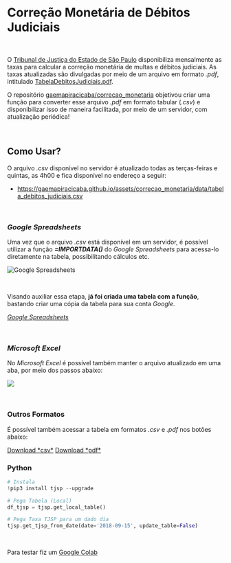 # Correção Monetária de Débitos Judiciais

<br>

O [Tribunal de Justiça do Estado de São Paulo](https://www.tjsp.jus.br/) disponibiliza mensalmente as taxas para
calcular a correção monetária de multas e débitos judiciais. As taxas atualizadas são divulgadas por meio de um arquivo
em formato _.pdf_,
intitulado [TabelaDebitosJudiciais.pdf](https://www.tjsp.jus.br/Download/Tabelas/TabelaDebitosJudiciais.pdf).

O repositório [gaemapiracicaba/correcao_monetaria](https://github.com/gaemapiracicaba/sp_tjsp_correcao_monetaria)
objetivou criar uma função para converter esse arquivo _.pdf_ em formato tabular (_.csv_) e disponibilizar isso de
maneira facilitada, por meio de um servidor, com atualização periódica!

<br>

## Como Usar?

O arquivo _.csv_ disponível no servidor é atualizado todas as terças-feiras e quintas, as 4h00 e fica disponível no
endereço a seguir:

- <a href="https://gaemapiracicaba.github.io/assets/correcao_monetaria/data/tabela_debitos_judiciais.csv" target="_blank">https://gaemapiracicaba.github.io/assets/correcao_monetaria/data/tabela_debitos_judiciais.csv</a>

<br>

### _Google Spreadsheets_

Uma vez que o arquivo _.csv_ está disponível em um servidor, é possível utilizar a função **_=IMPORTDATA()_** do _Google
Spreadsheets_ para acessa-lo diretamente na tabela, possibilitando cálculos etc.

![Google Spreadsheets](https://i.imgur.com/oFdGGbA.png)

<br>

Visando auxiliar essa etapa, **já foi criada uma tabela com a função**, bastando criar uma cópia da tabela para sua
conta _Google_.

<a href="https://docs.google.com/spreadsheets/d/1xOH1QN8qsZ3-_u6p1dbhIZ2N4IvSBbMJucM1BhXf8Sw/edit?usp=sharing" class="btn btn--primary">_Google Spreadsheets_</a>

<br>

### _Microsoft Excel_

No _Microsoft Excel_ é possível também manter o arquivo atualizado em uma aba, por meio dos passos abaixo:

![](./docs/imgs/excel.gif)

<br>

### Outros Formatos

É possível também acessar a tabela em formatos _.csv_ e _.pdf_ nos botões abaixo:

<a href="https://gaemapiracicaba.github.io/assets/correcao_monetaria/data/tabela_debitos_judiciais.csv" class="btn btn--primary">
Download *csv*</a>  
<a href="https://gaemapiracicaba.github.io/assets/correcao_monetaria/data/tabela_debitos_judiciais.pdf" class="btn btn--primary" target="_blank">
Download *pdf*</a>

<br>

### Python

```python
# Instala
!pip3 install tjsp --upgrade

# Pega Tabela (Local)
df_tjsp = tjsp.get_local_table()

# Pega Taxa TJSP para um dado dia
tjsp.get_tjsp_from_date(date='2018-09-15', update_table=False)
```

<br>

Para testar fiz um [Google Colab](https://colab.research.google.com/drive/1IiHtNCmdtiq18npCNX4VBy__P2LO1NvZ?usp=sharing)
